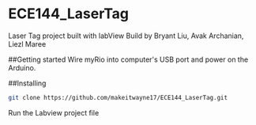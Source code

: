 # ECE144_LaserTag
Laser Tag project built with labView
Build by Bryant Liu, Avak Archanian, Liezl Maree

##Getting started
Wire myRio into computer's USB port and power on the Arduino.

##Installing
```Bash
git clone https://github.com/makeitwayne17/ECE144_LaserTag.git
```
Run the Labview project file

